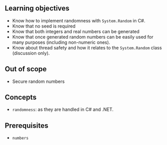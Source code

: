 ## Learning objectives

- Know how to implement randomness with `System.Random` in C#.
- Know that no seed is required
- Know that both integers and real numbers can be generated
- Know that once generated random numbers can be easily used for many purposes (including non-numeric ones).
- Know about thread safety and how it relates to the `System.Random` class (discussion only).

## Out of scope

- Secure random numbers

## Concepts

- `randomness`: as they are handled in C# and .NET.

## Prerequisites

- `numbers`
